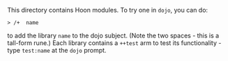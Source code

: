 This directory contains Hoon modules. To try one in `dojo`, you can do:

    > /+  name

to add the library `name` to the dojo subject. (Note the two spaces - this is a tall-form rune.) Each library contains a `++test` arm to test its functionality - type `test:name` at the `dojo` prompt.
